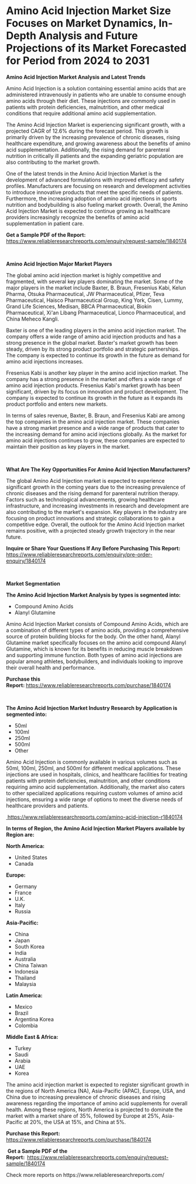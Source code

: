 <p><h1>Amino Acid Injection Market Size Focuses on Market Dynamics, In-Depth Analysis and Future Projections of its Market Forecasted for Period from 2024 to 2031</h1></p><p><strong>Amino Acid Injection Market Analysis and Latest Trends</strong></p>
<p><p>Amino Acid Injection is a solution containing essential amino acids that are administered intravenously in patients who are unable to consume enough amino acids through their diet. These injections are commonly used in patients with protein deficiencies, malnutrition, and other medical conditions that require additional amino acid supplementation.</p><p>The Amino Acid Injection Market is experiencing significant growth, with a projected CAGR of 12.6% during the forecast period. This growth is primarily driven by the increasing prevalence of chronic diseases, rising healthcare expenditure, and growing awareness about the benefits of amino acid supplementation. Additionally, the rising demand for parenteral nutrition in critically ill patients and the expanding geriatric population are also contributing to the market growth.</p><p>One of the latest trends in the Amino Acid Injection Market is the development of advanced formulations with improved efficacy and safety profiles. Manufacturers are focusing on research and development activities to introduce innovative products that meet the specific needs of patients. Furthermore, the increasing adoption of amino acid injections in sports nutrition and bodybuilding is also fueling market growth. Overall, the Amino Acid Injection Market is expected to continue growing as healthcare providers increasingly recognize the benefits of amino acid supplementation in patient care.</p></p>
<p><strong>Get a Sample PDF of the Report:&nbsp;</strong> <a href="https://www.reliableresearchreports.com/enquiry/request-sample/1840174">https://www.reliableresearchreports.com/enquiry/request-sample/1840174</a></p>
<p>&nbsp;</p>
<p><strong>Amino Acid Injection Major Market Players</strong></p>
<p><p>The global amino acid injection market is highly competitive and fragmented, with several key players dominating the market. Some of the major players in the market include Baxter, B. Braun, Fresenius Kabi, Kelun Pharma, Otsuka Pharmaceutical, JW Pharmaceutical, Pfizer, Teva Pharmaceutical, Haisco Pharmaceutical Group, King York, Cisen, Lummy, Grand Life Sciences, Medisan, BBCA Pharmaceutical, Biokin Pharmaceutical, Xi'an Libang Pharmaceutical, Lionco Pharmaceutical, and China Meheco Kangli.</p><p>Baxter is one of the leading players in the amino acid injection market. The company offers a wide range of amino acid injection products and has a strong presence in the global market. Baxter's market growth has been steady, driven by its strong product portfolio and strategic partnerships. The company is expected to continue its growth in the future as demand for amino acid injections increases.</p><p>Fresenius Kabi is another key player in the amino acid injection market. The company has a strong presence in the market and offers a wide range of amino acid injection products. Fresenius Kabi's market growth has been significant, driven by its focus on innovation and product development. The company is expected to continue its growth in the future as it expands its product portfolio and enters new markets.</p><p>In terms of sales revenue, Baxter, B. Braun, and Fresenius Kabi are among the top companies in the amino acid injection market. These companies have a strong market presence and a wide range of products that cater to the increasing demand for amino acid injections globally. As the market for amino acid injections continues to grow, these companies are expected to maintain their position as key players in the market.</p></p>
<p>&nbsp;</p>
<p><strong>What Are The Key Opportunities For Amino Acid Injection Manufacturers?</strong></p>
<p><p>The global Amino Acid Injection market is expected to experience significant growth in the coming years due to the increasing prevalence of chronic diseases and the rising demand for parenteral nutrition therapy. Factors such as technological advancements, growing healthcare infrastructure, and increasing investments in research and development are also contributing to the market's expansion. Key players in the industry are focusing on product innovations and strategic collaborations to gain a competitive edge. Overall, the outlook for the Amino Acid Injection market remains positive, with a projected steady growth trajectory in the near future.</p></p>
<p><strong>Inquire or Share Your Questions If Any Before Purchasing This Report:</strong> <a href="https://www.reliableresearchreports.com/enquiry/pre-order-enquiry/1840174">https://www.reliableresearchreports.com/enquiry/pre-order-enquiry/1840174</a></p>
<p>&nbsp;</p>
<p><strong>Market Segmentation</strong></p>
<p><strong>The Amino Acid Injection Market Analysis by types is segmented into:</strong></p>
<p><ul><li>Compound Amino Acids</li><li>Alanyl Glutamine</li></ul></p>
<p><p>Amino Acid Injection Market consists of Compound Amino Acids, which are a combination of different types of amino acids, providing a comprehensive source of protein building blocks for the body. On the other hand, Alanyl Glutamine market specifically focuses on the amino acid compound Alanyl Glutamine, which is known for its benefits in reducing muscle breakdown and supporting immune function. Both types of amino acid injections are popular among athletes, bodybuilders, and individuals looking to improve their overall health and performance.</p></p>
<p><strong>Purchase this Report:&nbsp;</strong><a href="https://www.reliableresearchreports.com/purchase/1840174">https://www.reliableresearchreports.com/purchase/1840174</a></p>
<p>&nbsp;</p>
<p><strong>The Amino Acid Injection Market Industry Research by Application is segmented into:</strong></p>
<p><ul><li>50ml</li><li>100ml</li><li>250ml</li><li>500ml</li><li>Other</li></ul></p>
<p><p>Amino Acid Injection is commonly available in various volumes such as 50ml, 100ml, 250ml, and 500ml for different medical applications. These injections are used in hospitals, clinics, and healthcare facilities for treating patients with protein deficiencies, malnutrition, and other conditions requiring amino acid supplementation. Additionally, the market also caters to other specialized applications requiring custom volumes of amino acid injections, ensuring a wide range of options to meet the diverse needs of healthcare providers and patients.</p></p>
<p><a href="https://www.reliableresearchreports.com/amino-acid-injection-r1840174">&nbsp;https://www.reliableresearchreports.com/amino-acid-injection-r1840174</a></p>
<p><strong>In terms of Region, the Amino Acid Injection Market Players available by Region are:</strong></p>
<p>
    <p> <strong> North America: </strong>
        <ul>
            <li>United States</li>
            <li>Canada</li>
        </ul>
        </p> 
    <p> <strong> Europe: </strong>
        <ul>
            <li>Germany</li>
            <li>France</li>
            <li>U.K.</li>
            <li>Italy</li>
            <li>Russia</li>
        </ul>
        </p> 
    <p> <strong> Asia-Pacific: </strong>
        <ul>
            <li>China</li>
            <li>Japan</li>
            <li>South Korea</li>
            <li>India</li>
            <li>Australia</li>
            <li>China Taiwan</li>
            <li>Indonesia</li>
            <li>Thailand</li>
            <li>Malaysia</li>
        </ul>
        </p> 
    <p> <strong> Latin America: </strong>
        <ul>
            <li>Mexico</li>
            <li>Brazil</li>
            <li>Argentina Korea</li>
            <li>Colombia</li>
        </ul>
        </p> 
    <p> <strong> Middle East & Africa: </strong>
        <ul>
            <li>Turkey</li>
            <li>Saudi</li>
            <li>Arabia</li>
            <li>UAE</li>
            <li>Korea</li>
        </ul>
    </p>
    </p>
<p><p>The amino acid injection market is expected to register significant growth in the regions of North America (NA), Asia-Pacific (APAC), Europe, USA, and China due to increasing prevalence of chronic diseases and rising awareness regarding the importance of amino acid supplements for overall health. Among these regions, North America is projected to dominate the market with a market share of 35%, followed by Europe at 25%, Asia-Pacific at 20%, the USA at 15%, and China at 5%.</p></p>
<p><strong>Purchase this Report: </strong><a href="https://www.reliableresearchreports.com/purchase/1840174">https://www.reliableresearchreports.com/purchase/1840174</a></p>
<p>&nbsp;<strong>Get a Sample PDF of the Report:&nbsp;&nbsp;</strong><a href="https://www.reliableresearchreports.com/enquiry/request-sample/1840174">https://www.reliableresearchreports.com/enquiry/request-sample/1840174</a></p>
<p><strong></strong></p>
<p>Check more reports on https://www.reliableresearchreports.com/</p>